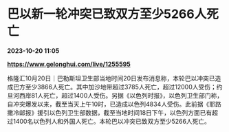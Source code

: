 # 巴以新一轮冲突已致双方至少5266人死亡

**2023-10-20 11:05**

**https://www.gelonghui.com/live/1255595**

格隆汇10月20日｜巴勒斯坦卫生部当地时间20日发布消息称，本轮巴以冲突已造成巴方至少3866人死亡。其中加沙地带超过3785人死亡，超过12000人受伤；约旦河西岸81人死亡，超过1400人受伤。另据《以色列时报》，以色列卫生部门称，自冲突爆发以来，截至当天上午10时，已造成以色列4834人受伤。此前据《耶路撒冷邮报》援引以色列卫生部数据，截至当地时间18日下午，以色列方面已有超过1400名以色列人和外国人死亡。本轮巴以冲突已致双方至少5266人死亡。